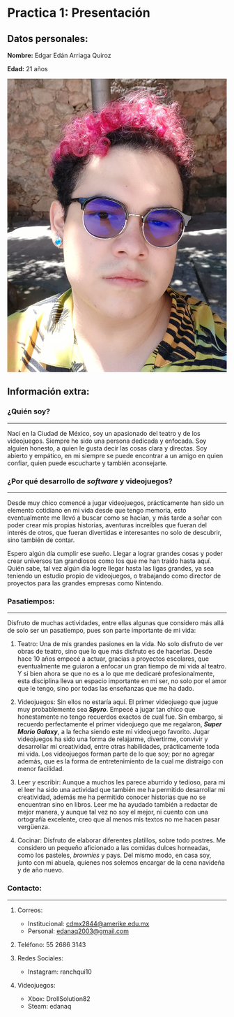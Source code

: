 # Practica 1: Presentación
## Datos personales:
**Nombre:** Edgar Edán Arriaga Quiroz

**Edad:** 21 años 

![Yo](https://github.com/RanchQ/programacion/blob/main/Yo.jpeg?raw=true)

## Información extra:
### ¿Quién soy?
---
Nací en la Ciudad de México, soy un apasionado del teatro y de los videojuegos. Siempre he sido una persona dedicada y enfocada. Soy alguien honesto,  a quien le gusta decir las cosas clara y directas. Soy abierto y empático, en mi siempre se puede encontrar a un amigo en quien confiar, quien puede escucharte y también aconsejarte.

### ¿Por qué desarrollo de *software* y videojuegos?
---
Desde muy chico comencé a jugar videojuegos, prácticamente han sido un elemento cotidiano en mi vida desde que tengo memoria, esto eventualmente me llevó a buscar como se hacían, y más tarde a soñar con poder crear mis propias historias, aventuras increíbles que fueran del interés de otros, que fueran divertidas e interesantes no solo de descubrir, sino también de contar. 

Espero algún día cumplir ese sueño. Llegar a lograr grandes cosas y poder crear universos tan grandiosos como los que me han traído hasta aquí. Quién sabe, tal vez algún día logre llegar hasta las ligas grandes, ya sea teniendo un estudio propio de videojuegos, o trabajando como director de proyectos para las grandes empresas como Nintendo. 

### Pasatiempos:
---
Disfruto de muchas actividades, entre ellas algunas que considero más allá de solo ser un pasatiempo, pues son parte importante de mi vida:

1.  Teatro: Una de mis grandes pasiones en la vida. No solo disfruto de ver obras de teatro, sino que lo que más disfruto es de hacerlas. Desde hace 10 años empecé a actuar, gracias a proyectos escolares, que eventualmente me guiaron a enfocar un gran tiempo de mi vida al teatro. Y si bien ahora se que no es a lo que me dedicaré profesionalmente, esta disciplina lleva un espacio importante en mi ser, no solo por el amor que le tengo, sino por todas las enseñanzas que me ha dado.

1.  Videojuegos: Sin ellos no estaría aquí. El primer videojuego que jugue muy probablemente sea ***Spyro***. Empecé a jugar tan chico que honestamente no tengo recuerdos exactos de cual fue. Sin embargo, si recuerdo perfectamente el primer videojuego que me regalaron, ***Super Mario Galaxy***, a la fecha siendo este mi videojuego favorito. Jugar videojuegos ha sido una forma de relajarme, divertirme, convivir y desarrollar mi creatividad, entre otras habilidades, prácticamente toda mi vida. Los videojuegos forman parte de lo que soy; por no agregar además, que es la forma de entretenimiento de la cual me distraigo con menor facilidad.

1.  Leer y escribir: Aunque a muchos les parece aburrido y tedioso, para mi el leer ha sido una actividad que también me ha permitido desarrollar mi creatividad, además me ha permitido conocer historias que no se encuentran sino en libros. Leer me ha ayudado también a redactar de mejor manera, y aunque tal vez no soy el mejor, ni cuento con una ortografía excelente, creo que al menos mis textos no me hacen pasar vergüenza.

1. Cocinar: Disfruto de elaborar diferentes platillos, sobre todo postres. Me considero un pequeño aficionado a las comidas dulces horneadas, como los pasteles, *brownies* y pays. Del mismo modo, en casa soy, junto con mi abuela, quienes nos solemos encargar de la cena navideña y de año nuevo.

### Contacto:
---

1. Correos:
  
    - Institucional: cdmx2844@amerike.edu.mx
    - Personal: edanaq2003@gmail.com

1. Teléfono: 55 2686 3143

1. Redes Sociales:

    - Instagram: ranchqui10

1. Videojuegos:

    - Xbox: DrollSolution82
    - Steam: edanaq